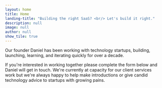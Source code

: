 ```yaml
---
layout: home
title: Home
landing-title: "Building the right SaaS? <br/> Let's build it right."
description: null
image: null
author: null
show_tile: true
---
```


Our founder Daniel has been working with technology startups, building, launching, learning, and iterating quickly for over a decade.

If you're interested in working together please complete the form below and Daniel will get in touch.
We're currently at capacity for our client services work but we're always happy to help make introductions or give candid technology advice to startups with growing pains.